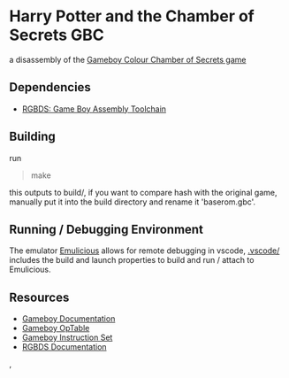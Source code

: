 # Harry Potter and the Chamber of Secrets GBC
a disassembly of the [Gameboy Colour Chamber of Secrets game](https://harrypotter.fandom.com/wiki/Harry_Potter_and_the_Chamber_of_Secrets_(GBC))



## Dependencies
- [RGBDS: Game Boy Assembly Toolchain](https://github.com/gbdev/rgbds)

## Building
run
> make

this outputs to build/, if you want to compare hash with the original game, manually put it into the build directory and rename it 'baserom.gbc'.

## Running / Debugging Environment
The emulator [Emulicious](https://emulicious.net/) allows for remote debugging in vscode, [.vscode/](.vscode/) includes the build and launch properties to build and run / attach to Emulicious.

## Resources

- [Gameboy Documentation](https://gbdev.io/pandocs/MBC1.html)
- [Gameboy OpTable](https://gbdev.io/gb-opcodes/optables/)
- [Gameboy Instruction Set](https://rgbds.gbdev.io/docs/v0.9.2/gbz80.7)
- [RGBDS Documentation](https://rgbds.gbdev.io/docs/v0.9.2)

,